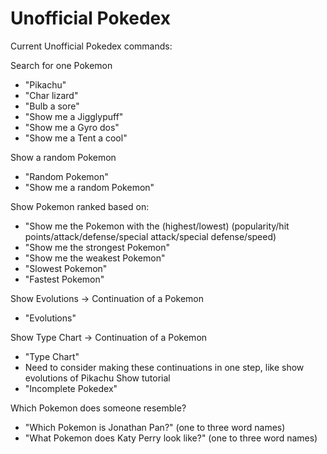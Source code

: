 # Unofficial Pokedex

Current Unofficial Pokedex commands:

Search for one Pokemon

- "Pikachu"
- "Char lizard"
- "Bulb a sore"
- "Show me a Jigglypuff"
- "Show me a Gyro dos"
- "Show me a Tent a cool"

Show a random Pokemon

- "Random Pokemon"
- "Show me a random Pokemon"

Show Pokemon ranked based on:

- "Show me the Pokemon with the (highest/lowest) (popularity/hit points/attack/defense/special attack/special defense/speed)
- "Show me the strongest Pokemon"
- "Show me the weakest Pokemon"
- "Slowest Pokemon"
- "Fastest Pokemon"

Show Evolutions -> Continuation of a Pokemon

- "Evolutions"

Show Type Chart -> Continuation of a Pokemon

- "Type Chart"
- Need to consider making these continuations in one step, like show evolutions of Pikachu
  Show tutorial
- "Incomplete Pokedex"

Which Pokemon does someone resemble?

- "Which Pokemon is Jonathan Pan?" (one to three word names)
- "What Pokemon does Katy Perry look like?" (one to three word names)
